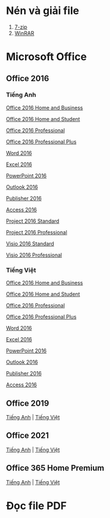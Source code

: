 # Nén và giải file
1. [7-zip](https://www.7-zip.org/a/7z2301-arm64.exe)
2. [WinRAR](https://www.win-rar.com/fileadmin/winrar-versions/winrar/winrar-x64-624.exe)
# Microsoft Office
## Office 2016
### Tiếng Anh
[Office 2016 Home and Business](https://officecdn.microsoft.com/db/492350F6-3A01-4F97-B9C0-C7C6DDF67D60/media/en-US/HomeBusinessRetail.img)

[Office 2016 Home and Student](https://officecdn.microsoft.com/db/492350F6-3A01-4F97-B9C0-C7C6DDF67D60/media/en-US/HomeStudentRetail.img)

[Office 2016 Professional](https://officecdn.microsoft.com/db/492350F6-3A01-4F97-B9C0-C7C6DDF67D60/media/en-US/ProfessionalRetail.img)

[Office 2016 Professional Plus](https://officecdn.microsoft.com/db/492350F6-3A01-4F97-B9C0-C7C6DDF67D60/media/en-US/ProPlusRetail.img)

[Word 2016](https://officecdn.microsoft.com/db/492350F6-3A01-4F97-B9C0-C7C6DDF67D60/media/en-US/WordRetail.img)

[Excel 2016](https://officecdn.microsoft.com/db/492350F6-3A01-4F97-B9C0-C7C6DDF67D60/media/en-US/ExcelRetail.img)

[PowerPoint 2016](https://officecdn.microsoft.com/db/492350F6-3A01-4F97-B9C0-C7C6DDF67D60/media/en-US/PowerPointRetail.img)

[Outlook 2016](https://officecdn.microsoft.com/db/492350F6-3A01-4F97-B9C0-C7C6DDF67D60/media/en-US/OutlookRetail.img)

[Publisher 2016](https://officecdn.microsoft.com/db/492350F6-3A01-4F97-B9C0-C7C6DDF67D60/media/en-US/PublisherRetail.img)

[Access 2016](https://officecdn.microsoft.com/db/492350F6-3A01-4F97-B9C0-C7C6DDF67D60/media/en-US/AccessRetail.img)

[Project 2016 Standard](https://officecdn.microsoft.com/db/492350F6-3A01-4F97-B9C0-C7C6DDF67D60/media/en-US/ProjectStdRetail.img)

[Project 2016 Professional](https://officecdn.microsoft.com/db/492350F6-3A01-4F97-B9C0-C7C6DDF67D60/media/en-US/ProjectProRetail.img)

[Visio 2016 Standard](https://officecdn.microsoft.com/db/492350F6-3A01-4F97-B9C0-C7C6DDF67D60/media/en-US/VisioStdRetail.img)

[Visio 2016 Professional](https://officecdn.microsoft.com/db/492350F6-3A01-4F97-B9C0-C7C6DDF67D60/media/en-US/VisioProRetail.img)
### Tiếng Việt
[Office 2016 Home and Business](https://officecdn.microsoft.com/db/492350F6-3A01-4F97-B9C0-C7C6DDF67D60/media/vi-VN/HomeBusinessRetail.img)

[Office 2016 Home and Student](https://officecdn.microsoft.com/db/492350F6-3A01-4F97-B9C0-C7C6DDF67D60/media/vi-VN/HomeStudentRetail.img)

[Office 2016 Professional](https://officecdn.microsoft.com/db/492350F6-3A01-4F97-B9C0-C7C6DDF67D60/media/vi-VN/ProfessionalRetail.img)

[Office 2016 Professional Plus](https://officecdn.microsoft.com/db/492350F6-3A01-4F97-B9C0-C7C6DDF67D60/media/vi-VN/ProPlusRetail.img)

[Word 2016](https://officecdn.microsoft.com/db/492350F6-3A01-4F97-B9C0-C7C6DDF67D60/media/vi-VN/WordRetail.img)

[Excel 2016](https://officecdn.microsoft.com/db/492350F6-3A01-4F97-B9C0-C7C6DDF67D60/media/vi-VN/ExcelRetail.img)

[PowerPoint 2016](https://officecdn.microsoft.com/db/492350F6-3A01-4F97-B9C0-C7C6DDF67D60/media/vi-VN/PowerPointRetail.img)

[Outlook 2016](https://officecdn.microsoft.com/db/492350F6-3A01-4F97-B9C0-C7C6DDF67D60/media/vi-VN/OutlookRetail.img)

[Publisher 2016](https://officecdn.microsoft.com/db/492350F6-3A01-4F97-B9C0-C7C6DDF67D60/media/vi-VN/PublisherRetail.img)

[Access 2016](https://officecdn.microsoft.com/db/492350F6-3A01-4F97-B9C0-C7C6DDF67D60/media/vi-VN/AccessRetail.img)
## Office 2019
[Tiếng Anh]() | [Tiếng Việt]()
## Office 2021
[Tiếng Anh]() | [Tiếng Việt]()
## Office 365 Home Premium
[Tiếng Anh]() | [Tiếng Việt]()

# Đọc file PDF
